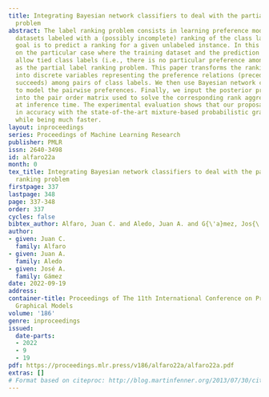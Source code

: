 ```yaml
---
title: Integrating Bayesian network classifiers to deal with the partial label ranking
  problem
abstract: The label ranking problem consists in learning preference models from training
  datasets labeled with a (possibly incomplete) ranking of the class labels, and the
  goal is to predict a ranking for a given unlabeled instance. In this work, we focus
  on the particular case where the training dataset and the prediction given as output
  allow tied class labels (i.e., there is no particular preference among them), known
  as the partial label ranking problem. This paper transforms the ranking with ties
  into discrete variables representing the preference relations (precedes, ties, and
  succeeds) among pairs of class labels. We then use Bayesian network classifiers
  to model the pairwise preferences. Finally, we input the posterior probabilities
  into the pair order matrix used to solve the corresponding rank aggregation problem
  at inference time. The experimental evaluation shows that our proposals are competitive
  in accuracy with the state-of-the-art mixture-based probabilistic graphical models
  while being much faster.
layout: inproceedings
series: Proceedings of Machine Learning Research
publisher: PMLR
issn: 2640-3498
id: alfaro22a
month: 0
tex_title: Integrating Bayesian network classifiers to deal with the partial label
  ranking problem
firstpage: 337
lastpage: 348
page: 337-348
order: 337
cycles: false
bibtex_author: Alfaro, Juan C. and Aledo, Juan A. and G{\'a}mez, Jos{\'e} A.
author:
- given: Juan C.
  family: Alfaro
- given: Juan A.
  family: Aledo
- given: José A.
  family: Gámez
date: 2022-09-19
address:
container-title: Proceedings of The 11th International Conference on Probabilistic
  Graphical Models
volume: '186'
genre: inproceedings
issued:
  date-parts:
  - 2022
  - 9
  - 19
pdf: https://proceedings.mlr.press/v186/alfaro22a/alfaro22a.pdf
extras: []
# Format based on citeproc: http://blog.martinfenner.org/2013/07/30/citeproc-yaml-for-bibliographies/
---
```

